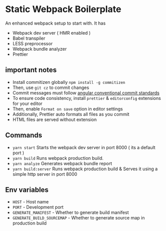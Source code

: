 # Static Webpack Boilerplate

An enhanced webpack setup to start with. It has

- Webpack dev server ( HMR enabled )
- Babel transpiler
- LESS preprocessor
- Webpack bundle analyzer
- Prettier

## important notes

- Install commitizen globally `npm install -g commitizen`
- Then, use `git cz` to commit changes
- Commit messages must follow [angular conventional commit
  standards](https://github.com/conventional-changelog/commitlint)
- To ensure code consistency, install `prettier` & `editorconfig` extensions for your editor
- Then, enable `Format on save` option in editor settings
- Additionally, Prettier auto formats all files as you commit
- HTML files are served without extension

## Commands

- `yarn start` Starts the webpack dev server in port 8000 ( its a default port )
- `yarn build` Runs webpack production build.
- `yarn analyze` Generates webpack bundle report
- `yarn build:server` Runs webpack production build & Serves it using a simple http server in port 8000

## Env variables

- `HOST` - Host name
- `PORT` - Development port
- `GENERATE_MANIFEST` - Whether to generate build manifest
- `GENERATE_BUILD_SOURCEMAP` - Whether to generate source map in production build
